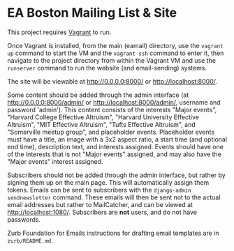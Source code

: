# EA Boston Mailing List & Site

This project requires [Vagrant](https://www.vagrantup.com/) to run.

Once Vagrant is installed, from the main (eamail) directory, use the `vagrant up` command to start the VM and the `vagrant ssh` command to enter it, then navigate to the project directory from within the Vagrant VM and use the `runserver` command to run the website (and email-sending) systems.

The site will be viewable at <http://0.0.0.0:8000/> or <http://localhost:8000/>.

Some content should be added through the admin interface (at <http://0.0.0.0:8000/admin/> or <http://localhost:8000/admin/>, username and password 'admin'). This content consists of the interests "Major events", "Harvard College Effective Altruism", "Harvard University Effective Altruism", "MIT Effective Altruism", "Tufts Effective Altruism", and "Somerville meetup group", and placeholder events. Placeholder events must have a title, an image with a 3x2 aspect ratio, a start time (and optional end time), description text, and interests assigned. Events should have one of the interests that is not "Major events" assigned, and may also have the "Major events" interest assigned.

Subscribers should not be added through the admin interface, but rather by signing them up on the main page. This will automatically assign them tokens. Emails can be sent to subscribers with the `django-admin sendnewsletter` command. These emails will then be sent not to the actual email addresses but rather to MailCatcher, and can be viewed at <http://localhost:1080/>. Subscribers are **not** users, and do not have passwords.

Zurb Foundation for Emails instructions for drafting email templates are in `zurb/README.md`.
